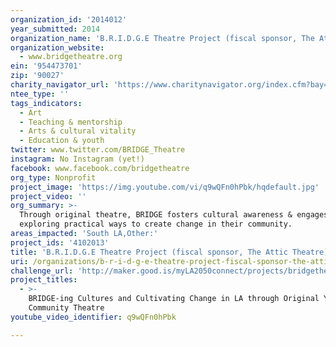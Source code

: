 ```yaml
---
organization_id: '2014012'
year_submitted: 2014
organization_name: 'B.R.I.D.G.E Theatre Project (fiscal sponsor, The Attic Theatre)'
organization_website:
  - www.bridgetheatre.org
ein: '954473701'
zip: '90027'
charity_navigator_url: 'https://www.charitynavigator.org/index.cfm?bay=search.profile&ein=954473701'
ntee_type: ''
tags_indicators:
  - Art
  - Teaching & mentorship
  - Arts & cultural vitality
  - Education & youth
twitter: www.twitter.com/BRIDGE_Theatre
instagram: No Instagram (yet!)
facebook: www.facebook.com/bridgetheatre
org_type: Nonprofit
project_image: 'https://img.youtube.com/vi/q9wQFn0hPbk/hqdefault.jpg'
project_video: ''
org_summary: >-
  Through original theatre, BRIDGE fosters cultural awareness & engages youth in
  exploring practical ways to create change in their community.
areas_impacted: 'South LA,Other:'
project_ids: '4102013'
title: 'B.R.I.D.G.E Theatre Project (fiscal sponsor, The Attic Theatre)'
uri: /organizations/b-r-i-d-g-e-theatre-project-fiscal-sponsor-the-attic-theatre/
challenge_url: 'http://maker.good.is/myLA2050connect/projects/bridgetheatre.html'
project_titles:
  - >-
    BRIDGE-ing Cultures and Cultivating Change in LA through Original Youth &
    Community Theatre
youtube_video_identifier: q9wQFn0hPbk

---
```

